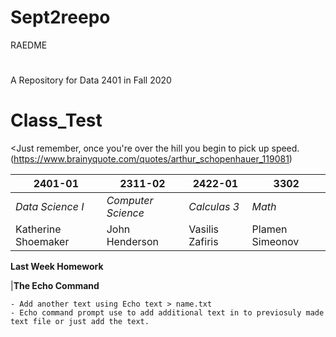 # Sept2reepo
 RAEDME
#
A Repository for Data 2401 in Fall 2020

# Class_Test

<Just remember, once you're over the hill you begin to pick up speed. (https://www.brainyquote.com/quotes/arthur_schopenhauer_119081)

|**2401-01**        |  **2311-02**         | **2422-01** | **3302**      |
|-------------------|----------------------|-------------|---------------|
| *Data Science I*  | *Computer Science*   | *Calculas 3*      |      *Math*   | 
|Katherine Shoemaker| John Henderson | Vasilis Zafiris | Plamen Simeonov |

**Last Week Homework**

|**The Echo Command** 

```
- Add another text using Echo text > name.txt
- Echo command prompt use to add additional text in to previosuly made text file or just add the text.

```

